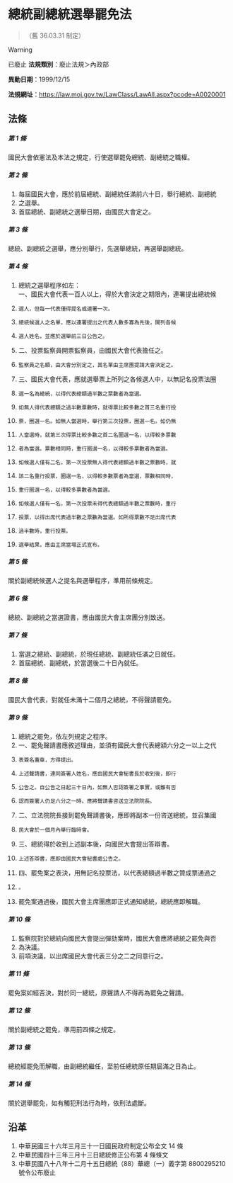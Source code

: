 # 總統副總統選舉罷免法
> （舊 36.03.31 制定）


> [!WARNING]
> 已廢止
**法規類別**：廢止法規＞內政部

**異動日期**：1999/12/15  

**法規網址**：https://law.moj.gov.tw/LawClass/LawAll.aspx?pcode=A0020001



## 法條
##### 第 1 條
國民大會依憲法及本法之規定，行使選舉罷免總統、副總統之職權。

##### 第 2 條
1. 每屆國民大會，應於前屆總統、副總統任滿前六十日，舉行總統、副總統
1. 之選舉。
1. 首屆總統、副總統之選舉日期，由國民大會定之。

##### 第 3 條
總統、副總統之選舉，應分別舉行，先選舉總統，再選舉副總統。

##### 第 4 條
1. 總統之選舉程序如左：  
一、國民大會代表一百人以上，得於大會決定之期限內，連署提出總統候
1.     選人，但每一代表僅得提名或連署一次。
1.     總統候選人之名單，應以連署提出之代表人數多寡為先後，開列各候
1.     選人姓名，並應於選舉前三日公告之。
1. 二、投票監察員開票監察員，由國民大會代表擔任之。
1.     監察員之名額，由大會分別定之，其名單由主席團提請大會決定之。
1. 三、國民大會代表，應就選舉票上所列之各候選人中，以無記名投票法圈
1.     選一名為總統，以得代表總額過半數之票數者為當選。
1.     如無人得代表總額之過半數票數時，就得票比較多數之首三名重行投
1.     票，圈選一名。如無人當選時，舉行第三次投票，圈選一名。如仍無
1.     人當選時，就第三次得票比較多數之首二名圈選一名，以得較多票數
1.     者為當選。票數相同時，重行圈選一名，以得較多票數者為當選。
1.     如候選人僅有二名，第一次投票無人得代表總額過半數之票數時，就
1.     該二名重行投票，圈選一名，以得較多數票者為當選，票數相同時，
1.     重行圈選一名，以得較多票數者為當選。
1.     如候選人僅有一名，第一次投票未得代表總額過半數之票數時，重行
1.     投票，以得出席代表過半數之票數為當選。如所得票數不足出席代表
1.     過半數時，重行投票。
1.     選舉結果，應由主席當場正式宣布。

##### 第 5 條
關於副總統候選人之提名與選舉程序，準用前條規定。

##### 第 6 條
總統、副總統之當選證書，應由國民大會主席團分別致送。

##### 第 7 條
1. 當選之總統、副總統，於現任總統、副總統任滿之日就任。
1. 首屆總統、副總統，於當選後二十日內就任。

##### 第 8 條
國民大會代表，對就任未滿十二個月之總統，不得聲請罷免。

##### 第 9 條
1. 總統之罷免，依左列規定之程序。
1. 一、罷免聲請書應敘述理由，並須有國民大會代表總額六分之一以上之代
1.     表簽名蓋章，方得提出。
1.     上述聲請書，連同簽署人姓名，應由國民大會秘書長於收到後，即行
1.     公告之。自公告之日起三十日內，如無人否認簽署之事實，或雖有否
1.     認而簽署人仍足六分之一時。應將聲請書咨送立法院院長。
1. 二、立法院院長接到罷免聲請書後，應即將副本一份咨送總統，並召集國
1.     民大會於一個月內舉行臨時會。
1. 三、總統得於收到上述副本後，向國民大會提出答辯書。
1.     上述答辯書，應即由國民大會秘書處公告之。
1. 四、罷免案之表決，用無記名投票法，以代表總額過半數之贊成票通過之
1.     。
1. 罷免案通過後，國民大會主席團應即正式通知總統，總統應即解職。

##### 第 10 條
1. 監察院對於總統向國民大會提出彈劾案時，國民大會應將總統之罷免與否
1. 為決議。
1. 前項決議，以出席國民大會代表三分之二之同意行之。

##### 第 11 條
罷免案如經否決，對於同一總統，原聲請人不得再為罷免之聲請。

##### 第 12 條
關於副總統之罷免，準用前四條之規定。

##### 第 13 條
總統經罷免而解職，由副總統繼任，至前任總統原任期屆滿之日為止。

##### 第 14 條
關於選舉罷免，如有觸犯刑法行為時，依刑法處斷。

## 沿革
1. 中華民國三十六年三月三十一日國民政府制定公布全文 14 條
1. 中華民國四十三年三月十三日總統修正公布第 4  條條文
1. 中華民國八十八年十二月十五日總統（88）華總（一）義字第 8800295210 號令公布廢止
